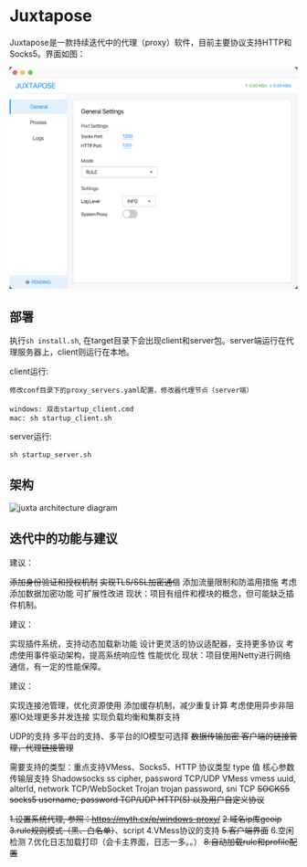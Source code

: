 # Juxtapose
Juxtapose是一款持续迭代中的代理（proxy）软件，目前主要协议支持HTTP和Socks5。界面如图：

![ui](ui.png)

## 部署
执行`sh install.sh`, 在target目录下会出现client和server包。server端运行在代理服务器上，client则运行在本地。

client运行:
```
修改conf目录下的proxy_servers.yaml配置，修改器代理节点（server端）

windows: 双击startup_client.cmd
mac: sh startup_client.sh
```

server运行:
```
sh startup_server.sh
```

## 架构
![juxta architecture diagram](https://suyeq.oss-cn-shenzhen.aliyuncs.com/juxta/Juxta%E6%9E%B6%E6%9E%84.png)


## 迭代中的功能与建议
建议：

~~添加身份验证和授权机制~~
~~实现TLS/SSL加密通信~~
添加流量限制和防滥用措施
考虑添加数据加密功能 
可扩展性改进
   现状：项目有组件和模块的概念，但可能缺乏插件机制。

建议：

实现插件系统，支持动态加载新功能
设计更灵活的协议适配器，支持更多协议
考虑使用事件驱动架构，提高系统响应性
性能优化
   现状：项目使用Netty进行网络通信，有一定的性能保障。

建议：

实现连接池管理，优化资源使用
添加缓存机制，减少重复计算
考虑使用异步非阻塞IO处理更多并发连接
实现负载均衡和集群支持


UDP的支持
多平台的支持、多平台的IO模型可选择
~~数据传输加密
客户端的链接管理，代理链接管理~~

需要支持的类型：重点支持VMess、Socks5、HTTP
协议类型	type 值	核心参数	传输层支持
Shadowsocks	ss	cipher, password	TCP/UDP
VMess	vmess	uuid, alterId, network	TCP/WebSocket
Trojan	trojan	password, sni	TCP
~~SOCKS5	socks5	username, password	TCP/UDP
HTTP(S)
以及用户自定义协议~~

~~1.设置系统代理,  参照：https://myth.cx/p/windows-proxy/~~
~~2.域名ip库geoip
3.rule规则模式（黑、白名单）~~、script
4.VMess协议的支持
~~5.客户端界面~~
6.空闲检测
7.优化日志加载打印（会卡主界面，日志一多。。）
~~8.自动加载rule和profile配置~~